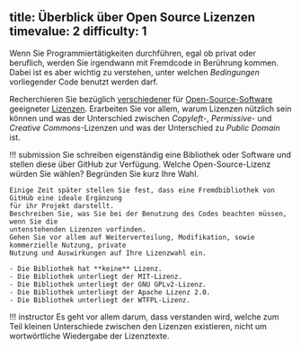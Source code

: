 title: Überblick über Open Source Lizenzen
timevalue: 2
difficulty: 1
---
Wenn Sie Programmiertätigkeiten durchführen, egal ob privat oder beruflich, werden Sie
irgendwann mit Fremdcode in Berührung kommen. 
Dabei ist es aber wichtig zu verstehen, unter welchen _Bedingungen_ vorliegender Code
benutzt werden darf.

Recherchieren Sie bezüglich [verschiedener](https://github.com/readme/guides/open-source-licensing)
für [Open-Source-Software](https://opensource.org/licenses) geeigneter [Lizenzen](https://tldrlegal.com/).
Erarbeiten Sie vor allem, warum Lizenzen nützlich sein können und was der Unterschied zwischen
_Copyleft_-, _Permissive_- und _Creative Commons_-Lizenzen und was der Unterschied zu _Public
Domain_ ist.

!!! submission
    Sie schreiben eigenständig eine Bibliothek oder Software und stellen diese über GitHub zur
    Verfügung. 
    Welche Open-Source-Lizenz würden Sie wählen? Begründen Sie kurz Ihre Wahl.
    
    Einige Zeit später stellen Sie fest, dass eine Fremdbibliothek von GitHub eine ideale Ergänzung 
    für ihr Projekt darstellt.
    Beschreiben Sie, was Sie bei der Benutzung des Codes beachten müssen, wenn Sie die 
    untenstehenden Lizenzen vorfinden. 
    Gehen Sie vor allem auf Weiterverteilung, Modifikation, sowie kommerzielle Nutzung, private 
    Nutzung und Auswirkungen auf Ihre Lizenzwahl ein. 
    
    - Die Bibliothek hat **keine** Lizenz.
    - Die Bibliothek unterliegt der MIT-Lizenz.
    - Die Bibliothek unterliegt der GNU GPLv2-Lizenz.
    - Die Bibliothek unterliegt der Apache Lizenz 2.0.
    - Die Bibliothek unterliegt der WTFPL-Lizenz.

!!! instructor
    Es geht vor allem darum, dass verstanden wird, welche zum Teil kleinen Unterschiede zwischen den
    Lizenzen existieren, nicht um wortwörtliche Wiedergabe der Lizenztexte.
